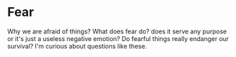 # Fear

Why we are afraid of things? What does fear do? does it serve any purpose or it's just a useless negative emotion? Do fearful things really endanger our survival? I'm curious about questions like these.    

